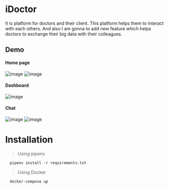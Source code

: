 # iDoctor
It is platform for doctors and their client. This platform helps them to interact with each others. And also I am gonna to add new feature which helps doctors to exchange their big data with their colleagues. 

## Demo
#### Home page
![image](https://user-images.githubusercontent.com/85542200/168149758-2df4affe-8a8f-4d39-b543-8eec5c7357b5.png)
![image](https://user-images.githubusercontent.com/85542200/168151206-4de6ff98-8027-4db3-a950-ba591d9f77ff.png)


#### Dashboard
![image](https://user-images.githubusercontent.com/85542200/168267870-9daecbb1-e8a5-4bfa-a00b-b90137cee702.png)

#### Chat
![image](https://user-images.githubusercontent.com/85542200/168152037-282ed411-5f2c-4386-86af-22c9278bc618.png)
![image](https://user-images.githubusercontent.com/85542200/168152288-e5abcacb-af45-4e0f-98b4-4f941305b2d4.png)


# Installation

> Using pipenv
```
  pipenv install -r requirements.txt
```

> Using Docker
```
  docker-compose up
```

